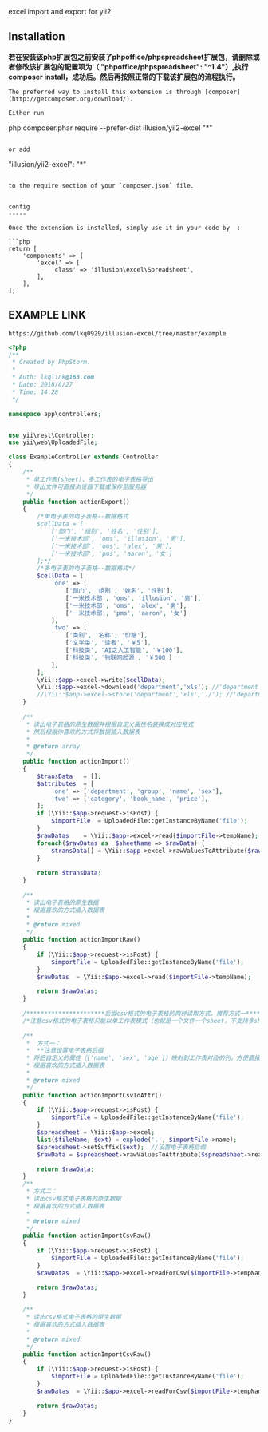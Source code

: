 excel import and export for yii2

Installation
------------
**若在安装该php扩展包之前安装了phpoffice/phpspreadsheet扩展包，请删除或者修改该扩展包的配置项为（ "phpoffice/phpspreadsheet": "^1.4"）,执行composer install，成功后。然后再按照正常的下载该扩展包的流程执行。**
```
The preferred way to install this extension is through [composer](http://getcomposer.org/download/).

Either run

```
php composer.phar require --prefer-dist illusion/yii2-excel "*"
```

or add

```
"illusion/yii2-excel": "*"
```

to the require section of your `composer.json` file.


config
-----

Once the extension is installed, simply use it in your code by  :

```php
return [
    'components' => [
        'excel' => [
            'class' => 'illusion\excel\Spreadsheet',
        ],
    ],
];
`````
EXAMPLE LINK
-----
```
https://github.com/lkq0929/illusion-excel/tree/master/example
```
```php
<?php
/**
 * Created by PhpStorm.
 *
 * Auth: lkqlink@163.com
 * Date: 2018/8/27
 * Time: 14:28
 */

namespace app\controllers;


use yii\rest\Controller;
use yii\web\UploadedFile;

class ExampleController extends Controller
{
    /**
     * 单工作表(sheet)、多工作表的电子表格导出
     * 导出文件可直接浏览器下载或保存至服务器
     */
    public function actionExport()
    {
        /*单电子表的电子表格--数据格式
        $cellData = [
            ['部门', '组别', '姓名', '性别'],
            ['一米技术部', 'oms', 'illusion', '男'],
            ['一米技术部', 'oms', 'alex', '男'],
            ['一米技术部', 'pms', 'aaron', '女']
        ];*/
        /*多电子表的电子表格--数据格式*/
        $cellData = [
            'one' => [
                ['部门', '组别', '姓名', '性别'],
                ['一米技术部', 'oms', 'illusion', '男'],
                ['一米技术部', 'oms', 'alex', '男'],
                ['一米技术部', 'pms', 'aaron', '女']
            ],
            'two' => [
                ['类别', '名称', '价格'],
                ['文学类', '读者', '￥5'],
                ['科技类', 'AI之人工智能', '￥100'],
                ['科技类', '物联网起源', '￥500']
            ],
        ];
        \Yii::$app->excel->write($cellData);
        \Yii::$app->excel->download('department','xls'); //'department' 自定义电子表格名,直接下载名称为department.xls的文件
        //\Yii::$app->excel->store('department','xls','./'); //'department' 自定义电子表格名,保存名称为department.xls
    }
    
    /**
     * 读出电子表格的原生数据并根据自定义属性名装换成对应格式
     * 然后根据你喜欢的方式将数据插入数据表
     *
     * @return array
     */
    public function actionImport()
    {
        $transData   = [];
        $attributes  = [
            'one' => ['department', 'group', 'name', 'sex'],
            'two' => ['category', 'book_name', 'price'],
        ];
        if (\Yii::$app->request->isPost) {
            $importFile  = UploadedFile::getInstanceByName('file');
        }
        $rawDatas    = \Yii::$app->excel->read($importFile->tempName);
        foreach($rawDatas as  $sheetName => $rawData) {
            $transData[] = \Yii::$app->excel->rawValuesToAttribute($rawData, $attributes[$sheetName]);
        }
        
        return $transData;
    }
    
    /**
     * 读出电子表格的原生数据
     * 根据喜欢的方式插入数据表
     *
     * @return mixed
     */
    public function actionImportRaw()
    {
        if (\Yii::$app->request->isPost) {
            $importFile = UploadedFile::getInstanceByName('file');
        }
        $rawDatas  = \Yii::$app->excel->read($importFile->tempName);

        return $rawDatas;
    }   
    
    /**********************后缀csv格式的电子表格的两种读取方式，推荐方式一************************/
    /*注意csv格式的电子表格只能以单工作表模式（也就是一个文件一个sheet，不支持多sheet工作模式）*/
    
    /**
     *  方式一：
     *  **注意设置电子表格后缀
     * 将把自定义的属性（['name', 'sex', 'age']）映射到工作表对应的列，方便直接后面直接插入数据表
     * 根据喜欢的方式插入数据表
     *
     * @return mixed
     */
    public function actionImportCsvToAttr()
    {
        if (\Yii::$app->request->isPost) {
            $importFile = UploadedFile::getInstanceByName('file');
        }
        $spreadsheet = \Yii::$app->excel;
        list($fileName, $ext) = explode('.', $importFile->name);
        $spreadsheet->setSuffix($ext);  //设置电子表格后缀
        $rawData = $spreadsheet->rawValuesToAttribute($spreadsheet->read($importFile->tempName), ['name', 'sex', 'age']); //单工作表格：将自定义的列名称映射到对应的电子表格中的列名称

        return $rawData;
    }
    /**
     * 方式二：
     * 读出csv格式电子表格的原生数据
     * 根据喜欢的方式插入数据表
     *
     * @return mixed
     */
    public function actionImportCsvRaw()
    {
        if (\Yii::$app->request->isPost) {
            $importFile = UploadedFile::getInstanceByName('file');
        }
        $rawDatas  = \Yii::$app->excel->readForCsv($importFile->tempName);

        return $rawDatas;
    }
    
    /**
     * 读出csv格式电子表格的原生数据
     * 根据喜欢的方式插入数据表
     *
     * @return mixed
     */
    public function actionImportCsvRaw()
    {
        if (\Yii::$app->request->isPost) {
            $importFile = UploadedFile::getInstanceByName('file');
        }
        $rawDatas  = \Yii::$app->excel->readForCsv($importFile->tempName);

        return $rawDatas;
    }
}
